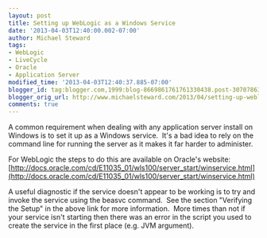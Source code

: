 ```yaml
---
layout: post
title: Setting up WebLogic as a Windows Service
date: '2013-04-03T12:40:00.002-07:00'
author: Michael Steward
tags:
- WebLogic
- LiveCycle
- Oracle
- Application Server
modified_time: '2013-04-03T12:40:37.885-07:00'
blogger_id: tag:blogger.com,1999:blog-8669861761761330438.post-3070786355487607896
blogger_orig_url: http://www.michaelsteward.com/2013/04/setting-up-weblogic-as-windows-service.html
comments: true
---
```


A common requirement when dealing with any application server install on Windows is to set it up as a Windows service.  It's a bad idea to rely on the command line for running the server as it makes it far harder to administer.   

For WebLogic the steps to do this are available on Oracle's website:  
[http://docs.oracle.com/cd/E11035_01/wls100/server_start/winservice.html](http://docs.oracle.com/cd/E11035_01/wls100/server_start/winservice.html)  

A useful diagnostic if the service doesn't appear to be working is to try and invoke the service using the beasvc command.  See the section "Verifying the Setup" in the above link for more information.  More times than not if your service isn't starting then there was an error in the script you used to create the service in the first place (e.g. JVM argument).
